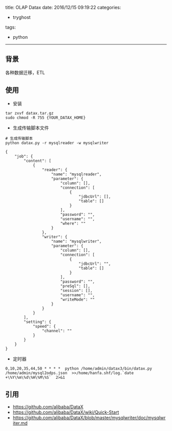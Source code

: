 title: OLAP Datax
date: 2016/12/15 09:19:22
categories:
 - tryghost

tags:
 - python 



---

## 背景
各种数据迁移，ETL

## 使用

* 安装
```language-bash
tar zxvf datax.tar.gz
sudo chmod -R 755 {YOUR_DATAX_HOME}
```
* 生成传输脚本文件
```language-bash
# 生成传输脚本
python datax.py -r mysqlreader -w mysqlwriter
```
```language-javascipt
{
    "job": {
        "content": [
            {
                "reader": {
                    "name": "mysqlreader", 
                    "parameter": {
                        "column": [], 
                        "connection": [
                            {
                                "jdbcUrl": [], 
                                "table": []
                            }
                        ], 
                        "password": "", 
                        "username": "", 
                        "where": ""
                    }
                }, 
                "writer": {
                    "name": "mysqlwriter", 
                    "parameter": {
                        "column": [], 
                        "connection": [
                            {
                                "jdbcUrl": "", 
                                "table": []
                            }
                        ], 
                        "password": "", 
                        "preSql": [], 
                        "session": [], 
                        "username": "", 
                        "writeMode": ""
                    }
                }
            }
        ], 
        "setting": {
            "speed": {
                "channel": ""
            }
        }
    }
}
```

* 定时器
```language-bash
0,10,20,35,44,50 * * * *  python /home/admin/datax3/bin/datax.py /home/admin/mysql2odps.json  >>/home/hanfa.shf/log.`date +\%Y\%m\%d\%H\%M\%S`  2>&1

```


## 引用
* https://github.com/alibaba/DataX
* https://github.com/alibaba/DataX/wiki/Quick-Start
* https://github.com/alibaba/DataX/blob/master/mysqlwriter/doc/mysqlwriter.md



